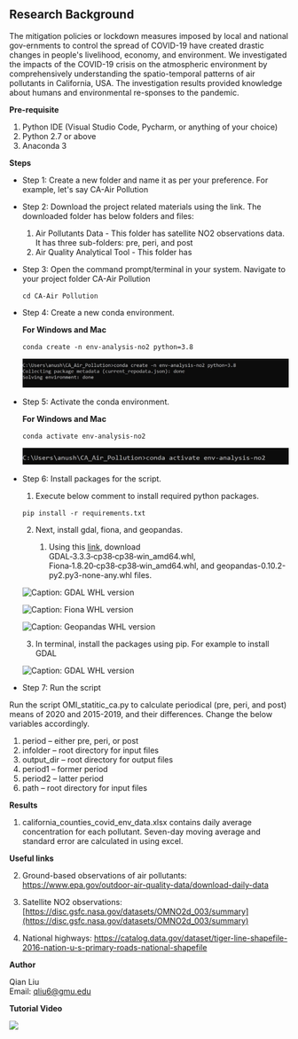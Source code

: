 ## **Research Background**

The mitigation policies or lockdown measures imposed by local and national gov-ernments to control the spread of COVID-19 have created drastic changes in people's livelihood, economy, and environment. We investigated the impacts of the COVID-19 crisis on the atmospheric environment by comprehensively understanding the spatio-temporal patterns of air pollutants in California, USA. The investigation results provided knowledge about humans and environmental re-sponses to the pandemic.

**Pre-requisite**

1. Python IDE (Visual Studio Code, Pycharm, or anything of your choice)
2. Python 2.7 or above
3. Anaconda 3

**Steps**

* Step 1: Create a new folder and name it as per your preference. For example, let's say CA-Air Pollution

* Step 2: Download the project related materials using the link. The downloaded folder has below folders and files:
  
    1. Air Pollutants Data - This folder has satellite NO2 observations data. It has three sub-folders: pre, peri, and post
    2. Air Quality Analytical Tool - This folder has 


* Step 3: Open the command prompt/terminal in your system. Navigate to your project folder CA-Air Pollution
  
  ```
  cd CA-Air Pollution
  ```

* Step 4: Create a new conda environment.

    **For Windows and Mac**

    ```
    conda create -n env-analysis-no2 python=3.8
    ```

    ![Caption: Create conda environment](Screenshots/Conda-env-create.jpg)

* Step 5: Activate the conda environment.

    **For Windows and Mac**

    ```
    conda activate env-analysis-no2
    ```

    ![Caption: Create conda environment](Screenshots/Conda-env-activate.jpg)


* Step 6: Install packages for the script.

    1. Execute below comment to install required python packages.<br/>

    ```
    pip install -r requirements.txt
    ```

   2. Next, install gdal, fiona, and geopandas. 
   
      1. Using this [link](https://www.lfd.uci.edu/~gohlke/pythonlibs/), download GDAL‑3.3.3‑cp38‑cp38‑win_amd64.whl, Fiona‑1.8.20‑cp38‑cp38‑win_amd64.whl, and 
         geopandas-0.10.2-py2.py3-none-any.whl files.
   
   ![Caption: GDAL WHL version](GDAL-WHL.png)

   ![Caption: Fiona WHL version](Fiona-WHL.png)

   ![Caption: Geopandas WHL version](Geopandas-WHL.png)

   3. In terminal, install the packages using pip. For example to install GDAL
   
   ![Caption: GDAL WHL version](GDAL-PIP.png)


* Step 7: Run the script

Run the script OMI_statitic_ca.py to calculate periodical (pre, peri, and post) means of 2020 and 2015-2019, and their differences. Change the below variables accordingly.

1. period – either pre, peri, or post
2. infolder – root directory for input files
3. output_dir – root directory for output files
4. period1 – former period
5. period2 – latter period
6. path – root directory for input files

**Results**

1. california_counties_covid_env_data.xlsx contains daily average concentration for each pollutant. Seven-day moving average and standard error are calculated in using excel.

**Useful links**

2. Ground-based observations of air pollutants: https://www.epa.gov/outdoor-air-quality-data/download-daily-data

3. Satellite NO2 observations: [https://disc.gsfc.nasa.gov/datasets/OMNO2d_003/summary](https://disc.gsfc.nasa.gov/datasets/OMNO2d_003/summary)

4. National highways: https://catalog.data.gov/dataset/tiger-line-shapefile-2016-nation-u-s-primary-roads-national-shapefile


**Author**

Qian Liu<br>
Email: qliu6@gmu.edu


**Tutorial Video**

[<img src="https://github.com/stccenter/COVID-19/blob/master/analysis/CA%20-%20Air%20Pollution/Screenshots/Screenshot%20for%20video.png" width="60%">](https://www.youtube.com/watch?v=hwQF3_ZJSJY)

